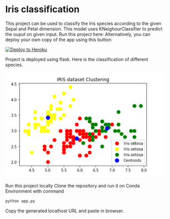 # Iris classification
This project can be used to classify the Iris species according to the given Sepal and Petal dimension.
This model uses KNeighourClassifier to predict the ouput on given input.
Run this project here: 
Alternatively, you can deploy your own copy of the app using this button:

[![Deploy to Heroku](https://www.herokucdn.com/deploy/button.png)](https://heroku.com/deploy)

Project is deployed using flask.
Here is the classification of different species.

![iris classification image](https://github.com/I-am-vishalmaurya/iris_classification/blob/master/iris_classification.png)

Run this project locally
  Clone the repository and run it on Conda Environment with command 
  ```Python
  python app.py
  ```
   Copy the generated localhost URL and paste in browser.
